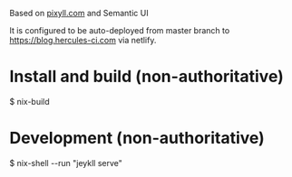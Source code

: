 Based on [pixyll.com](http://www.pixyll.com) and Semantic UI

It is configured to be auto-deployed from master branch to https://blog.hercules-ci.com
via netlify.


# Install and build (non-authoritative)

  $ nix-build

# Development (non-authoritative)

  $ nix-shell --run "jeykll serve"
